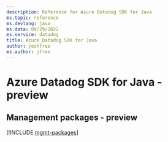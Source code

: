 ```yaml
---
description: Reference for Azure Datadog SDK for Java
ms.topic: reference
ms.devlang: java
ms.data: 09/29/2022
ms.service: datadog
title: Azure Datadog SDK for Java
author: joshfree
ms.author: jfree
---
```

# Azure Datadog SDK for Java - preview

## Management packages - preview
[!INCLUDE [mgmt-packages](datadog-mgmt-index.md)]